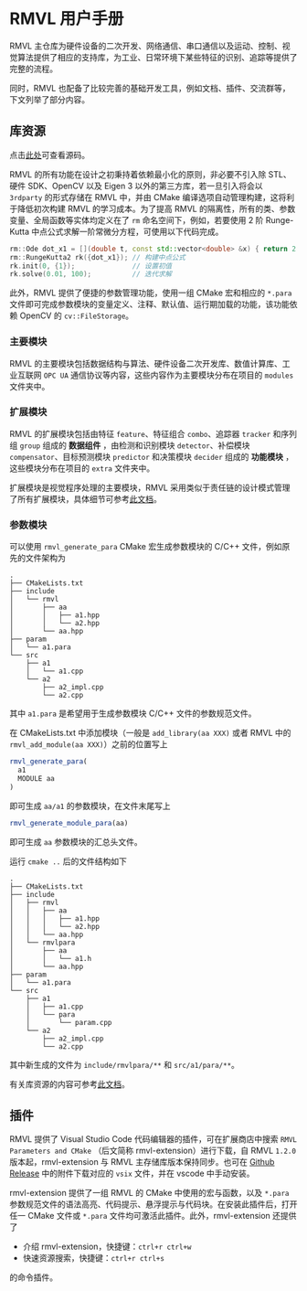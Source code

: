 # RMVL 用户手册

RMVL 主仓库为硬件设备的二次开发、网络通信、串口通信以及运动、控制、视觉算法提供了相应的支持库，为工业、日常环境下某些特征的识别、追踪等提供了完整的流程。

同时，RMVL 也配备了比较完善的基础开发工具，例如文档、插件、交流群等，下文列举了部分内容。

## 库资源

点击[此处](https://github.com/cv-rmvl/rmvl)可查看源码。

RMVL 的所有功能在设计之初秉持着依赖最小化的原则，非必要不引入除 STL、硬件 SDK、OpenCV 以及 Eigen 3 以外的第三方库，若一旦引入将会以 `3rdparty` 的形式存储在 RMVL 中，并由 CMake 编译选项自动管理构建，这将利于降低初次构建 RMVL 的学习成本。为了提高 RMVL 的隔离性，所有的类、参数变量、全局函数等实体均定义在了 `rm` 命名空间下，例如，若要使用 2 阶 Runge-Kutta 中点公式求解一阶常微分方程，可使用以下代码完成。

```cpp
rm::Ode dot_x1 = [](double t, const std::vector<double> &x) { return 2 - x[0] + t; }
rm::RungeKutta2 rk({dot_x1}); // 构建中点公式
rk.init(0, {1});              // 设置初值
rk.solve(0.01, 100);          // 迭代求解
```

此外，RMVL 提供了便捷的参数管理功能，使用一组 CMake 宏和相应的 `*.para` 文件即可完成参数模块的变量定义、注释、默认值、运行期加载的功能，该功能依赖 OpenCV 的 `cv::FileStorage`。

### 主要模块

RMVL 的主要模块包括数据结构与算法、硬件设备二次开发库、数值计算库、工业互联网 `OPC UA` 通信协议等内容，这些内容作为主要模块分布在项目的 `modules` 文件夹中。

### 扩展模块

RMVL 的扩展模块包括由特征 `feature`、特征组合 `combo`、追踪器 `tracker` 和序列组 `group` 组成的 **数据组件** ，由检测和识别模块 `detector`、补偿模块 `compensator`、目标预测模块 `predictor` 和决策模块 `decider` 组成的 **功能模块** ，这些模块分布在项目的 `extra` 文件夹中。

扩展模块是视觉程序处理的主要模块，RMVL 采用类似于责任链的设计模式管理了所有扩展模块，具体细节可参考[此文档](https://cv-rmvl.github.io/master/d2/de3/tutorial_extra_upper_process.html)。

### 参数模块

可以使用 `rmvl_generate_para` CMake 宏生成参数模块的 C/C++ 文件，例如原先的文件架构为

```
.
├── CMakeLists.txt
├── include
│   └── rmvl
│       ├── aa
│       │   ├── a1.hpp
│       │   └── a2.hpp
│       └── aa.hpp
├── param
│   └── a1.para
└── src
    ├── a1
    │   └── a1.cpp
    └── a2
        ├── a2_impl.cpp
        └── a2.cpp
```

其中 `a1.para` 是希望用于生成参数模块 C/C++ 文件的参数规范文件。

在 CMakeLists.txt 中添加模块（一般是 `add_library(aa XXX)` 或者 RMVL 中的 `rmvl_add_module(aa XXX)`）之前的位置写上

```cmake
rmvl_generate_para(
  a1
  MODULE aa
)
```

即可生成 `aa/a1` 的参数模块，在文件末尾写上

```cmake
rmvl_generate_module_para(aa)
```

即可生成 `aa` 参数模块的汇总头文件。

运行 `cmake ..` 后的文件结构如下

```
.
├── CMakeLists.txt
├── include
│   ├── rmvl
│   │   ├── aa
│   │   │   ├── a1.hpp
│   │   │   └── a2.hpp
│   │   └── aa.hpp
│   └── rmvlpara
│       ├── aa
│       │   └── a1.h
│       └── aa.hpp
├── param
│   └── a1.para
└── src
    ├── a1
    │   ├── a1.cpp
    │   └── para
    │       └── param.cpp
    └── a2
        ├── a2_impl.cpp
        └── a2.cpp
```

其中新生成的文件为 `include/rmvlpara/**` 和 `src/a1/para/**`。

有关库资源的内容可参考[此文档](https://cv-rmvl.github.io/master/d1/dfb/intro.html)。

## 插件

RMVL 提供了 Visual Studio Code 代码编辑器的插件，可在扩展商店中搜索 `RMVL Parameters and CMake` （后文简称 rmvl-extension）进行下载，自 RMVL `1.2.0` 版本起，rmvl-extension 与 RMVL 主存储库版本保持同步。也可在 [Github Release](https://github.com/cv-rmvl/rmvl-vscode-extension/releases) 中的附件下载对应的 `vsix` 文件，并在 vscode 中手动安装。

rmvl-extension 提供了一组 RMVL 的 CMake 中使用的宏与函数，以及 `*.para` 参数规范文件的语法高亮、代码提示、悬浮提示与代码块。在安装此插件后，打开任一 CMake 文件或 `*.para` 文件均可激活此插件。此外，rmvl-extension 还提供了

- 介绍 rmvl-extension，快捷键：`ctrl+r ctrl+w`
- 快速资源搜索，快捷键：`ctrl+r ctrl+s`

的命令插件。
